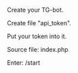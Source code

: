 Create your TG-bot.

Create file "api_token". 

Put your token into it.

Source file: index.php

Enter: /start
